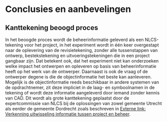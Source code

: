 # Conclusies en aanbevelingen

## Kanttekening beoogd proces
In het beoogde proces wordt de beheerinformatie geleverd als een NLCS-tekening voor het project, in het experiment wordt in één keer overgestapt naar de oplevering van de revisietekening, zonder alle tussenstappen van ontwerp, bestekstekening en uitvoeringstekeningen die in een project gangbaar zijn. Dat betekent ook, dat het experiment niet kan onderzoeken welke impact het ontwerpen en opleveren op basis van beheerinformatie heeft op het werk van de ontwerper. Daarnaast is ook de vraag of de ontwerper degene is die de objectinformatie het beste kan aanleveren. Mogelijk is de objectinformatie reeds beschikbaar in andere systemen van de opdrachtnemer, zit deze impliciet in de laag- en symboolnamen in de tekening of wordt deze informatie aangeleverd door iemand zonder kennis van CAD. Dit wordt als grote kanttekening geplaatst door de expertcommissie van NLCS bij de oplossingen van zowel gemeente Utrecht als eerder de gemeente Dordrecht zoals beschreven in [Externe link: Verkenning uitwisseling informatie tussen project en beheer](https://docs.crow.nl/use-cases-door/project-beheer/).
